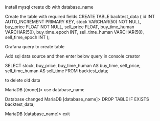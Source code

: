 install mysql
create db with database_name

Create the table with required fields
CREATE TABLE backtest_data (
    id INT AUTO_INCREMENT PRIMARY KEY,
    stock VARCHAR(50) NOT NULL,
    buy_price FLOAT NOT NULL,
    sell_price FLOAT,
    buy_time_human VARCHAR(50),
    buy_time_epoch INT,
    sell_time_human VARCHAR(50),
    sell_time_epoch INT
);

Grafana query to create table

Add sql data source and then enter below query in console creator

SELECT 
    stock,
    buy_price,
    buy_time_human AS buy_time,
    sell_price,
    sell_time_human AS sell_time
FROM 
    backtest_data;



to delete old data


MariaDB [(none)]> use database_name

Database changed
MariaDB [database_name]> DROP TABLE IF EXISTS backtest_data;

MariaDB [database_name]> exit



